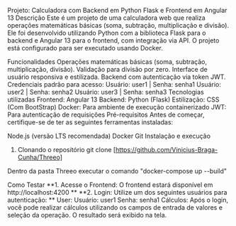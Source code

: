 Projeto: Calculadora com Backend em Python Flask e Frontend em Angular 13
Descrição
Este é um projeto de uma calculadora web que realiza operações matemáticas básicas (soma, subtração, multiplicação e divisão). Ele foi desenvolvido utilizando Python com a biblioteca Flask para o backend e Angular 13 para o frontend, com integração via API. O projeto está configurado para ser executado usando Docker.

Funcionalidades
Operações matemáticas básicas (soma, subtração, multiplicação, divisão).
Validação para divisão por zero.
Interface de usuário responsiva e estilizada.
Backend com autenticação via token JWT.
Credenciais padrão para acesso:
Usuário: user1 | Senha: senha1
Usuário: user2 | Senha: senha2
Usuário: user3 | Senha: senha3
Tecnologias utilizadas
Frontend: Angular 13
Backend: Python (Flask)
Estilização: CSS (Com BootStrap)
Docker: Para ambiente de execução containerizado
JWT: Para autenticação de requisições
Pré-requisitos
Antes de começar, certifique-se de ter as seguintes ferramentas instaladas:

Node.js (versão LTS recomendada)
Docker
Git
Instalação e execução
1. Clonando o repositório
git clone [https://github.com/Vinicius-Braga-Cunha/Threeo]

Dentro da pasta Threeo executar o comando "docker-compose up --build"

Como Testar
**1. Acesse o Frontend: O frontend estará disponível em http://localhost:4200 **
**2. Login: Utilize um dos seguintes usuários para autenticação: **
User:
    Usuário: user1
    Senha: senha1
Cálculos: Após o login, você pode realizar cálculos utilizando os campos de entrada de valores e seleção da operação. O resultado será exibido na tela.
